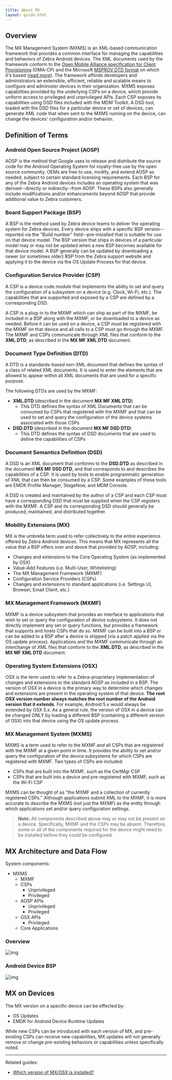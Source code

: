 ```yaml
---
title: About MX
layout: guide.html
---
```


## Overview

The MX Management System (MXMS) is an XML-based communication framework that provides a common interface for managing the capabilities and behaviors of Zebra Android devices. The XML documents used by the framework conform to the [Open Mobile Alliance specification for Client Provisioning](http://www.openmobilealliance.org/wp/) (OMA-CP) and the Microsoft [MSPROV DTD format](https://msdn.microsoft.com/en-us/library/bb737266.aspx) on which it's based ([read more](http://www.advancedinstaller.com/user-guide/wince-winmobile-xmlprov.html)). The framework affords developers and administrators an extensible, efficient, reliable and scalable means to configure and administer devices in their organization. MXMS exposes capabilities provided by the underlying CSPs on a device, which provide uniform access to privileged and unprivileged APIs. Each CSP exposes its capabilities using DSD files included with the MDM Toolkit. A DSD tool, loaded with the DSD files for a particular device or set of devices, can generate XML code that when sent to the MXMS running on the device, can change the devices' configuration and/or behavior.

## Definition of Terms

### Android Open Source Project (AOSP)

AOSP is the method that Google uses to release and distribute the source code for the Android Operating System for royalty-free use by the open source community. OEMs are free to use, modify, and extend AOSP as needed, subject to certain standard licensing requirements. Each BSP for any of the Zebra Android devices includes an operating system that was derived--directly or indirectly--from AOSP. These BSPs also generally include modifications and/or enhancements beyond AOSP that provide additional value to Zebra customers.

### Board Support Package (BSP)

A BSP is the method used by Zebra device teams to deliver the operating system for Zebra devices. Every device ships with a specific BSP version--reported via the "Build number" field--pre-installed that is suitable for use on that device model. The BSP version that ships in devices of a particular model may or may not be updated when a new BSP becomes available for that device model. A BSP generally can be updated by downloading a newer (or sometimes older) BSP from the Zebra support website and applying it to the device via the OS Update Process for that device.

### Configuration Service Provider (CSP)

A CSP is a device code module that implements the ability to set and query the configuration of a subsystem on a device (e.g. Clock, Wi-Fi, etc.). The capabilities that are supported and exposed by a CSP are defined by a corresponding DSD. 

A CSP is a plug-in to the MXMF which can ship as part of the MXMF, be included in a BSP along with the MXMF, or be downloaded to a device as needed. Before it can be used on a device, a CSP must be registered with the MXMF on that device and all calls to a CSP must go through the MXMF. The MXMF and CSPs communicate through XML files that conform to the **XML.DTD**, as described in the **MX MF XML DTD** document.

### Document Type Definition (DTD)

A DTD is a standards-based non-XML document that defines the syntax of a class of related XML documents. It is used to enter the elements that are allowed to appear within all XML documents that are used for a specific purpose. 

The following DTDs are used by the MXMF:

* **XML.DTD** (described in the document **MX MF XML DTD**)
	* This DTD defines the syntax of XML Documents that can be consumed by CSPs that registered with the MXMF and that can be used to set and query the configuration of the device systems associated with those CSPs
* **DSD.DTD** (described in the document **MX MF DSD DTD**)
	* This DTD defines the syntax of DSD documents that are used to define the capabilities of CSPs

### Document Semantics Definition (DSD)

A DSD is an XML document that conforms to the **DSD.DTD** as described in the document **MX MF DSD DTD**, and that corresponds to and describes the capabilities of a CSP. It is used by tools to enable programmatic generation of XML that can then be consumed by a CSP. Some examples of these tools are EMDK Profile Manager, StageNow, and MDM Console.

A DSD is created and maintained by the author of a CSP and each CSP must have a corresponding DSD that must be supplied when the CSP registers with the MXMF. A CSP and its corresponding DSD should generally be produced, maintained, and distributed together.

### Mobility Extensions (MX)

MX is the umbrella term used to refer collectively to the entire experience offered by Zebra Android devices. This means that MX represents all the value that a BSP offers over and above that provided by AOSP, including:

* Changes and extensions to the Core Operating System (as implemented by OSX)
* Value-Add Features (i.e. Multi-User, Whitelisting)
* The MX Management Framework (MXMF)
* Configuration Service Providers (CSPs)
* Changes and extensions to standard applications (i.e. Settings UI, Browser, Email Client, etc.)

### MX Management Framework (MXMF)

MXMF is a device subsystem that provides an interface to applications that wish to set or query the configuration of device subsystems. It does not directly implement any set or query functions, but provides a framework that supports and hosts CSPs that do so. MXMF can be built into a BSP or can be added to a BSP after a device is shipped (via a patch applied via the OS update process). Applications and the MXMF communicate through an interchange of XML files that conform to the **XML.DTD**, as described in the **MX MF XML DTD** document.

### Operating System Extensions (OSX)

OSX is the term used to refer to a Zebra-proprietary implementation of changes and extensions to the standard AOSP as included in a BSP. The version of OSX in a device is the primary way to determine which changes and extensions are present in the operating system of that device. **The root OSX version number always matches the root number of the Android version that it extends**. For example, Android 5.x would always be extended by OSX 5.x. As a general rule, the version of OSX in a device can be changed ONLY by loading a different BSP (containing a different version of OSX) into that device using the OS update process. 

### MX Management System (MXMS)

MXMS is a term used to refer to the MXMF and all CSPs that are registered with the MXMF at a given point in time. It provides the ability to set and/or query the configuration of the device subsystems for which CSPs are registered with MXMF. Two types of CSPs are included:

* CSPs that are built into the MXMF, such as the CertMgr CSP
* CSPs that are built into a device and pre-registered with MXMF, such as the Wi-Fi CSP

MXMS can be thought of as "the MXMF and a collection of currently registered CSPs." Although applications submit XML to the MXMF, it is more accurate to describe the MXMS (not just the MXMF) as the entity through which applications set and/or query configuration settings.

>**Note:** All components described above may or may not be present on a device. Specifically, MXMF and the CSPs may be absent. Therefore, some or all of the components required for the device might need to be installed before they could be configured.

## MX Architecture and Data Flow

System components:

* MXMS
	* MXMF
	* CSPs
		* Unprivileged
		* Privileged
	* AOSP APIs
		* Unprivileged
		* Privileged
	* OSX APIs
		* Privileged
	* Core Applications

### Overview
![img](architecture-overview.PNG)

### Android Device BSP

![img](architecture-bsp.PNG)


## MX on Devices

The MX version on a specific device can be effected by:

* OS Updates
* EMDK for Android Device Runtime Updates

While new CSPs can be introduced with each version of MX, and pre-existing CSPs can receive new capabilities, MX updates will not generally remove or change pre-existing behaviors or capabilities unless specifically noted.

-----

Related guides: 

* [Which version of MX/OSX is installed?](/mx/mx-version-on-device)
